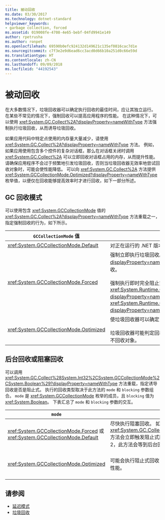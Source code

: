 ```yaml
---
title: 被动回收
ms.date: 03/30/2017
ms.technology: dotnet-standard
helpviewer_keywords:
- garbage collection, forced
ms.assetid: 019008fe-4708-4e65-bebf-04fd9941e149
author: rpetrusha
ms.author: ronpet
ms.openlocfilehash: 69590b0efc924132d149621c135ef0816cac7d1e
ms.sourcegitcommit: c7f3e2e9d6ead6cc3acd0d66b10a251d0c66e59d
ms.translationtype: HT
ms.contentlocale: zh-CN
ms.lasthandoff: 09/09/2018
ms.locfileid: "44192543"
---
```

# <a name="induced-collections"></a>被动回收
在大多数情况下，垃圾回收器可以确定执行回收的最佳时间，应让其独立运行。 在某些不常见的情况下，强制回收可以提高应用程序的性能。 在这种情况下，可以使用 <xref:System.GC.Collect%2A?displayProperty=nameWithType> 方法强制执行垃圾回收，从而诱导垃圾回收。  
  
 如果应用代码中特定点使用的内存量大量减少，请使用 <xref:System.GC.Collect%2A?displayProperty=nameWithType> 方法。 例如，如果应用使用包含多个控件的复杂对话框，那么在对话框关闭时调用 <xref:System.GC.Collect%2A> 可以立即回收对话框占用的内存，从而提升性能。 请确保应用程序不会过于频繁地引发垃圾回收，否则当垃圾回收器无效率地尝试回收对象时，可能会使性能降低。 可以向 <xref:System.GC.Collect%2A> 方法提供 <xref:System.GCCollectionMode.Optimized?displayProperty=nameWithType> 枚举值，以便仅在回收能够提高效率时才进行回收，如下一部分所述。  
  
## <a name="gc-collection-mode"></a>GC 回收模式  
 可以使用包含 <xref:System.GCCollectionMode> 值的 <xref:System.GC.Collect%2A?displayProperty=nameWithType> 方法重载之一，指定强制回收的行为，如下所示。  
  
|`GCCollectionMode` 值|描述|  
|------------------------------|-----------------|  
|<xref:System.GCCollectionMode.Default>|对正在运行的 .NET 版本使用默认的垃圾回收设置。|  
|<xref:System.GCCollectionMode.Forced>|强制立即执行垃圾回收。 这相当于调用 <xref:System.GC.Collect?displayProperty=nameWithType> 重载。 它会导致对所有分代进行完全阻塞回收。<br /><br /> 强制执行即时完全阻止式垃圾回收前，还可以将 <xref:System.Runtime.GCSettings.LargeObjectHeapCompactionMode%2A?displayProperty=nameWithType> 属性设置为 <xref:System.Runtime.GCLargeObjectHeapCompactionMode.CompactOnce?displayProperty=nameWithType>，从而压缩大型对象堆。|  
|<xref:System.GCCollectionMode.Optimized>|使垃圾回收器可以确定当前时间是否是回收对象的最佳时间。<br /><br /> 垃圾回收器可能判定回收效率不够高，因此回收不合理，在这种情况下将返回而不回收对象。|  
  
## <a name="background-or-blocking-collections"></a>后台回收或阻塞回收  
 可以调用 <xref:System.GC.Collect%28System.Int32%2CSystem.GCCollectionMode%2CSystem.Boolean%29?displayProperty=nameWithType> 方法重载，指定诱导回收是否是阻止式。 执行的回收类型取决于此方法的 `mode` 和 `blocking` 参数组合。 `mode` 是 <xref:System.GCCollectionMode> 枚举的成员，且 `blocking` 值为 <xref:System.Boolean>。 下表汇总了 `mode` 和 `blocking` 参数的交互。  
  
|`mode`|`blocking` = `true`|`blocking` = `false`|  
|------------|--------------------------|---------------------------|  
|<xref:System.GCCollectionMode.Forced> 或 <xref:System.GCCollectionMode.Default>|尽快执行阻塞回收。 如果后台回收正在进行且分代为 0 或 1，<xref:System.GC.Collect%28System.Int32%2CSystem.GCCollectionMode%2CSystem.Boolean%29> 方法会立即触发阻止式回收，并在回收完成后返回结果。 如果后台回收正在进行且 `generation` 参数为 2，此方法会等到后台回收完成，再触发第 2 代阻止式回收，然后返回结果。|尽快执行回收。 <xref:System.GC.Collect%28System.Int32%2CSystem.GCCollectionMode%2CSystem.Boolean%29> 方法请求执行后台回收，但这并没有保证；阻止式回收仍可执行，具体视环境而定。 如果后台回收正在进行，该方法将立即返回。|  
|<xref:System.GCCollectionMode.Optimized>|可能会执行阻止式回收，具体视垃圾回收器的状态和 `generation` 参数而定。 垃圾回收器会尽量提供最佳性能。|根据垃圾回收器的状态，有时可执行回收。 <xref:System.GC.Collect%28System.Int32%2CSystem.GCCollectionMode%2CSystem.Boolean%29> 方法请求执行后台回收，但这并没有保证；阻止式回收仍可执行，具体视环境而定。 垃圾回收器会尽量提供最佳性能。 如果后台回收正在进行，该方法将立即返回。|  
  
## <a name="see-also"></a>请参阅

- [延迟模式](../../../docs/standard/garbage-collection/latency.md)  
- [垃圾回收](../../../docs/standard/garbage-collection/index.md)
